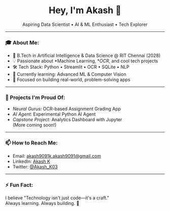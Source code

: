 <h1 align="center">Hey, I'm Akash 👋</h1>
<p align="center">
  Aspiring Data Scientist • AI & ML Enthusiast • Tech Explorer
</p>

---

### 🎓 About Me:
- 🏫 B.Tech in Artificial Intelligence & Data Science @ RIT Chennai (2028)  
- 💡 Passionate about *Machine Learning, **OCR*, and cool tech projects  
- 🛠 Tech Stack: Python • Streamlit • OCR • SQLite • NLP
- 🌱 Currently learning: Advanced ML & Computer Vision  
- 🎯 Focused on building real-world, problem-solving apps

---

### 🚀 Projects I'm Proud Of:
- *Neural Gurus:* OCR-based Assignment Grading App  
- *AI Agent:* Experimental Python AI Agent  
- *Capstone Project:* Analytics Dashboard with Jupyter  
(More coming soon!)

---

### 📫 How to Reach Me:
- Email: [akash9091k.akash9091@gmail.com](mailto:akash9091k.akash9091@gmail.com)
- LinkedIn: [Akash K](https://www.linkedin.com/in/akash-k-a12842327/)
- Twitter: [@Akash_K03](https://twitter.com/Akash_K03)

---

### ⚡ Fun Fact:
I believe "Technology isn't just code—it's a craft."  
Always learning. Always building. 🚀

